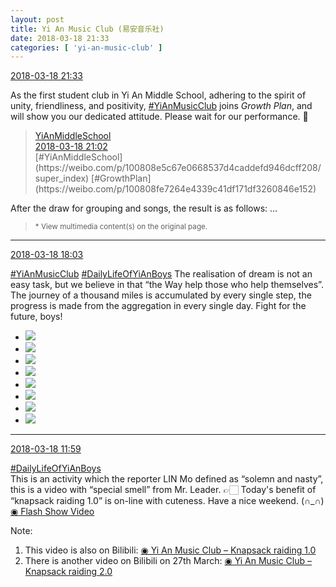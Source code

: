 ```yaml
---
layout: post
title: Yi An Music Club (易安音乐社)
date: 2018-03-18 21:33
categories: [ 'yi-an-music-club' ]
---
```


<div class="weibo-info">
  <a href="https://weibo.com/6094546964/G7ZdbEbof">2018-03-18 21:33</a>
</div>

As the first student club in Yi An Middle School, adhering to the spirit of unity, friendliness, and positivity, [#YiAnMusicClub](https://weibo.com/p/100808beae2e3e05b17b64f63ebedca39f19b2/super_index) joins *Growth Plan*, and will show you our dedicated attitude. Please wait for our performance. 🤗

<!-- more -->

> <div class="weibo-post-name">
>   <a href="https://weibo.com/yianschool">YiAnMiddleSchool</a>
> </div>
> <div class="weibo-info">
>   <a href="https://weibo.com/6074218720/G7Z0wiqJ3">2018-03-18 21:02</a>
> </div>
> [#YiAnMiddleSchool](https://weibo.com/p/100808e5c67e0668537d4caddefd946dcff208/super_index) [#GrowthPlan](https://weibo.com/p/100808fe7264e4339c41df171df3260846e152)  
After the draw for grouping and songs, the result is as follows: …  
> <small>* View multimedia content(s) on the original page.</small>

---

<div class="weibo-info">
  <a href="https://weibo.com/6094546964/G7XPKEedw">2018-03-18 18:03</a>
</div>

[#YiAnMusicClub](https://weibo.com/p/100808beae2e3e05b17b64f63ebedca39f19b2/super_index) [#DailyLifeOfYiAnBoys](https://weibo.com/p/100808bf13d14673176f6dffac5481debd621e) The realisation of dream is not an easy task, but we believe in that “the Way help those who help themselves”. The journey of a thousand miles is accumulated by every single step, the progress is made from the aggregation in every single day. Fight for the future, boys!

<ul class="weibo-pic-list-3">
  <li class="weibo-pic">
    <a href="https://wx3.sinaimg.cn/mw690/006Es64Aly1fph4h041rzj32bc1jkqv6.jpg"><img src="https://wx3.sinaimg.cn/thumb150/006Es64Aly1fph4h041rzj32bc1jkqv6.jpg"/></a>
  </li>
  <li class="weibo-pic">
    <a href="https://wx3.sinaimg.cn/mw690/006Es64Aly1fph4h1famrj31jk2bcnpe.jpg"><img src="https://wx3.sinaimg.cn/thumb150/006Es64Aly1fph4h1famrj31jk2bcnpe.jpg"/></a>
  </li>
  <li class="weibo-pic">
    <a href="https://wx1.sinaimg.cn/mw690/006Es64Aly1fph4h3y5jsj32bc1jke83.jpg"><img src="https://wx1.sinaimg.cn/thumb150/006Es64Aly1fph4h3y5jsj32bc1jke83.jpg"/></a>
  </li>
  <li class="weibo-pic">
    <a href="https://wx2.sinaimg.cn/mw690/006Es64Aly1fph4h84flnj32bc1jkhdv.jpg"><img src="https://wx2.sinaimg.cn/thumb150/006Es64Aly1fph4h84flnj32bc1jkhdv.jpg"/></a>
  </li>
  <li class="weibo-pic">
    <a href="https://wx4.sinaimg.cn/mw690/006Es64Aly1fph4ha3uzwj31jk2bchdv.jpg"><img src="https://wx4.sinaimg.cn/thumb150/006Es64Aly1fph4ha3uzwj31jk2bchdv.jpg"/></a>
  </li>
  <li class="weibo-pic">
    <a href="https://wx4.sinaimg.cn/mw690/006Es64Aly1fph4hcyhohj31jk2bcnpf.jpg"><img src="https://wx4.sinaimg.cn/thumb150/006Es64Aly1fph4hcyhohj31jk2bcnpf.jpg"/></a>
  </li>
  <li class="weibo-pic">
    <a href="https://wx3.sinaimg.cn/mw690/006Es64Aly1fph4gypbqaj32bc1jkkjn.jpg"><img src="https://wx3.sinaimg.cn/thumb150/006Es64Aly1fph4gypbqaj32bc1jkkjn.jpg"/></a>
  </li>
  <li class="weibo-pic">
    <a href="https://wx1.sinaimg.cn/mw690/006Es64Aly1fph4hf0ht0j32bc1jkqv6.jpg"><img src="https://wx1.sinaimg.cn/thumb150/006Es64Aly1fph4hf0ht0j32bc1jkqv6.jpg"/></a>
  </li>
</ul>

---

<div class="weibo-info">
  <a href="https://weibo.com/6094546964/G7Vs123cu">2018-03-18 11:59</a>
</div>

[#DailyLifeOfYiAnBoys](https://weibo.com/p/100808bf13d14673176f6dffac5481debd621e)  
This is an activity which the reporter LIN Mo defined as “solemn and nasty”, this is a video with “special smell” from Mr. Leader. :point_right:🏻 Today's benefit of “knapsack raiding 1.0” is on-line with cuteness. Have a nice weekend. (∩_∩)  
[◉ Flash Show Video](http://www.miaopai.com/show/7NPburJU9TD7V9Kv~ORBJD1vy18b-~pwPZMDkQ__.htm)

Note:
1. This video is also on Bilibili: [◉ Yi An Music Club – Knapsack raiding 1.0](https://www.bilibili.com/video/av20923133)
1. There is another video on Bilibili on 27th March: [◉ Yi An Music Club – Knapsack raiding 2.0](https://www.bilibili.com/video/av21304682)
